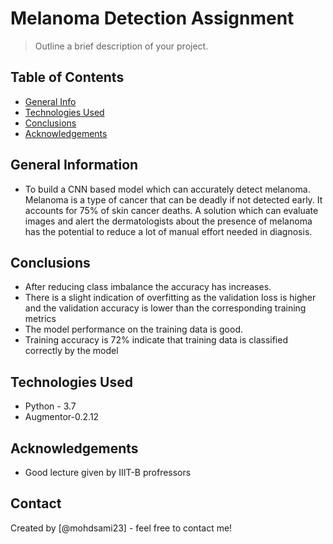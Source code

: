 # Melanoma Detection Assignment
> Outline a brief description of your project.


## Table of Contents
* [General Info](#general-information)
* [Technologies Used](#technologies-used)
* [Conclusions](#conclusions)
* [Acknowledgements](#acknowledgements)

<!-- You can include any other section that is pertinent to your problem -->

## General Information
- To build a CNN based model which can accurately detect melanoma. Melanoma is a type of cancer that can be deadly if not detected early. It accounts for 75% of skin cancer deaths. A solution which can evaluate images and alert the dermatologists about the presence of melanoma has the potential to reduce a lot of manual effort needed in diagnosis.

<!-- You don't have to answer all the questions - just the ones relevant to your project. -->

## Conclusions
- After reducing class imbalance the accuracy has increases.
- There is a slight indication of overfitting as the validation loss is higher and the validation accuracy is lower than the corresponding training metrics
- The model performance on the training data is good.
- Training accuracy is 72% indicate that training data is classified correctly by the model

<!-- You don't have to answer all the questions - just the ones relevant to your project. -->


## Technologies Used
- Python - 3.7
- Augmentor-0.2.12


<!-- As the libraries versions keep on changing, it is recommended to mention the version of library used in this project -->

## Acknowledgements
- Good lecture given by IIIT-B profressors


## Contact
Created by [@mohdsami23] - feel free to contact me!


